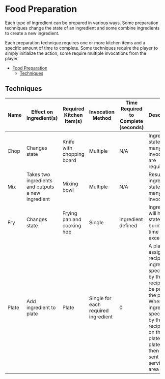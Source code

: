 # Food Preparation

Each type of ingredient can be prepared in various ways. Some preparation techniques change the state of an ingredient and some combine ingredients to create a new ingredient.

Each preparation technique requires one or more kitchen items and a specific amount of time to complete. Some techniques require the player to simply initialize the action, some require multiple invocations from the player.

- [Food Preparation](#food-preparation)
  - [Techniques](#techniques)

## Techniques

| Name | Effect on Ingredient(s) | Required Kitchen Item(s) | Invocation Method | Time Required to Complete (seconds) | Description |
| -- | -- | -- | -- | -- | -- |
| Chop | Changes state | Knife with chopping board | Multiple | N/A | Ingredient states how many invocations are required |
| Mix | Takes two ingredients and outputs a new ingredient | Mixing bowl | Multiple | N/A | Resulting ingredient states how many invocations |
| Fry | Changes state | Frying pan and cooking hob | Single | Ingredient defined | Ingredient will have state set to burnt if time is exceeded |
| Plate | Add ingredient to plate | Plate | Single for each required ingredient | 0 | A plate is assigned a recipe. Only ingredients specified by the recipe can be put on the plate. When all ingredients specified by the recipe are on the plate, the plate can then be sent to the serving area |
